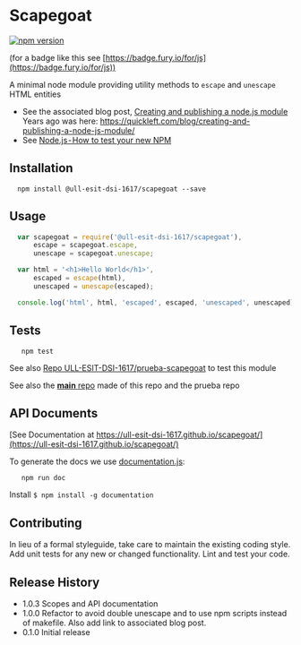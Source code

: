 Scapegoat
=========

[![npm version](https://badge.fury.io/js/%40ull-esit-dsi-1617%2Fscapegoat.svg)](https://badge.fury.io/js/%40ull-esit-dsi-1617%2Fscapegoat)

(for a badge like this see [https://badge.fury.io/for/js](https://badge.fury.io/for/js))
<!--

[![Build Status](https://travis-ci.org/ULL-ESIT-DSI-1617/scapegoat.svg?branch=master)](https://travis-ci.org/ULL-ESIT-DSI-1617/scapegoat)

(for a badge like this see [Travis CI: Embedding Status Images](https://docs.travis-ci.com/user/status-images/))
-->

A minimal node module providing utility methods to `escape` and `unescape` HTML entities

* See the associated blog post, [Creating and publishing a node.js module](https://ull-esit-dsi-1617.github.io/scapegoat/article) Years ago was here: https://quickleft.com/blog/creating-and-publishing-a-node-js-module/
* See [Node.js - How to test your new NPM](https://ull-esit-dsi-1617.github.io/scapegoat/npm-link)

## Installation

```shell
  npm install @ull-esit-dsi-1617/scapegoat --save
```

## Usage

```js
  var scapegoat = require('@ull-esit-dsi-1617/scapegoat'),
      escape = scapegoat.escape,
      unescape = scapegoat.unescape;

  var html = '<h1>Hello World</h1>',
      escaped = escape(html),
      unescaped = unescape(escaped);

  console.log('html', html, 'escaped', escaped, 'unescaped', unescaped);
```

## Tests

```shell
   npm test
```

See also
[Repo ULL-ESIT-DSI-1617/prueba-scapegoat](https://github.com/ULL-ESIT-DSI-1617/prueba-scapegoat) to test this module

See also the [**main** repo](https://github.com/ULL-ESIT-DSI-1617/create-a-npm-module) made of this repo and the 
prueba repo

## API Documents

[See Documentation at https://ull-esit-dsi-1617.github.io/scapegoat/](https://ull-esit-dsi-1617.github.io/scapegoat/)

To generate the docs we use [documentation.js](http://documentation.js.org/):

```shell
   npm run doc
```

Install `$ npm install -g documentation`


## Contributing

In lieu of a formal styleguide, take care to maintain the existing coding style.
Add unit tests for any new or changed functionality. Lint and test your code.

## Release History

* 1.0.3 Scopes and API documentation
* 1.0.0 Refactor to avoid double unescape and to use npm scripts instead
  of makefile.  Also add link to associated blog post.
* 0.1.0 Initial release
